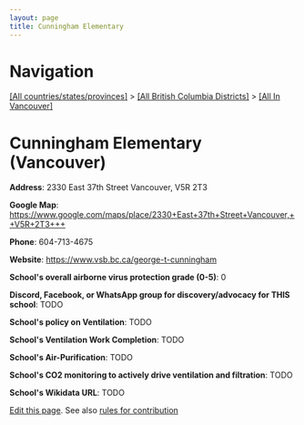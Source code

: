 ```yaml
---
layout: page
title: Cunningham Elementary
---
```

# Navigation

[[All countries/states/provinces]](../../..) > [[All British Columbia Districts]](../..) > [[All In Vancouver]](..)

# Cunningham Elementary (Vancouver)

**Address**: 2330 East 37th Street Vancouver,  V5R 2T3

**Google Map**: <https://www.google.com/maps/place/2330+East+37th+Street+Vancouver,++V5R+2T3+++>

**Phone**: 604-713-4675

**Website**: <https://www.vsb.bc.ca/george-t-cunningham>

**School's overall airborne virus protection grade (0-5)**: 0

**Discord, Facebook, or WhatsApp group for discovery/advocacy for THIS school**: TODO

**School's policy on Ventilation**: TODO

**School's Ventilation Work Completion**: TODO

**School's Air-Purification**: TODO

**School's CO2 monitoring to actively drive ventilation and filtration**: TODO

**School's Wikidata URL**: TODO


[Edit this page](https://github.com/ventilate-schools/BC/edit/main/././Vancouver/Cunningham_Elementary.md). See also [rules for contribution](../../../contribution-rules/)